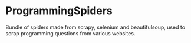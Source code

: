 # ProgrammingSpiders
Bundle of spiders made from scrapy, selenium and beautifulsoup, used to scrap programming questions from various websites.
